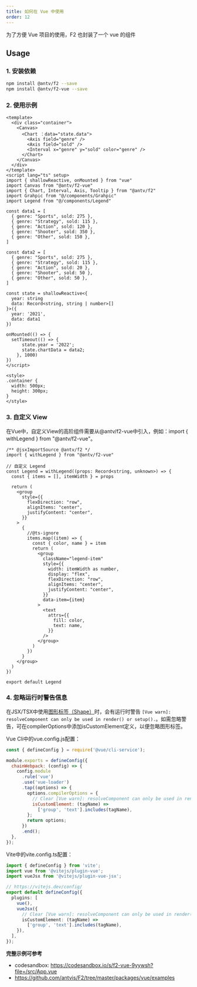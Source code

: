 ```yaml
---
title: 如何在 Vue 中使用
order: 12
---
```


为了方便 Vue 项目的使用，F2 也封装了一个 vue 的组件

## Usage

### 1. 安装依赖

```bash
npm install @antv/f2 --save
npm install @antv/f2-vue --save
```

### 2. 使用示例

```vue
<template>
  <div class="container">
    <Canvas>
      <Chart ：data="state.data">
        <Axis field="genre" />
        <Axis field="sold" />
        <Interval x="genre" y="sold" color="genre" />
      </Chart>
    </Canvas>
  </div>
</template>
<script lang="ts" setup>
import { shallowReactive, onMounted } from "vue"
import Canvas from "@antv/f2-vue"
import { Chart, Interval, Axis, Tooltip } from "@antv/f2"
import Grahpic from "@/components/Grahpic"
import Legend from "@/components/Legend"

const data1 = [
  { genre: "Sports", sold: 275 },
  { genre: "Strategy", sold: 115 },
  { genre: "Action", sold: 120 },
  { genre: "Shooter", sold: 350 },
  { genre: "Other", sold: 150 },
]

const data2 = [
  { genre: "Sports", sold: 275 },
  { genre: "Strategy", sold: 115 },
  { genre: "Action", sold: 20 },
  { genre: "Shooter", sold: 50 },
  { genre: "Other", sold: 50 },
]

const state = shallowReactive<{
  year: string
  data: Record<string, string | number>[]  
}>({
  year: '2021',
  data: data1  
})

onMounted(() => {
  setTimeout(() => {
      state.year = '2022';
      state.chartData = data2;
    }, 1000)
})
</script>

<style>
.container {
  width: 500px;
  height: 300px;
}
</style>
```

### 3. 自定义 View
在Vue中，自定义View的高阶组件需要从@antv/f2-vue中引入，例如：import { withLegend } from "@antv/f2-vue"。

```tsx
/** @jsxImportSource @antv/f2 */
import { withLegend } from "@antv/f2-vue"

// 自定义 Legend
const Legend = withLegend((props: Record<string, unknown>) => {
  const { items = [], itemWidth } = props

  return (
    <group
      style={{
        flexDirection: "row",
        alignItems: "center",
        justifyContent: "center",
      }}
    >
      {
        //@ts-ignore
        items.map((item) => {
          const { color, name } = item
          return (
            <group
              className="legend-item"
              style={{
                width: itemWidth as number,
                display: "flex",
                flexDirection: "row",
                alignItems: "center",
                justifyContent: "center",
              }}
              data-item={item}
            >
              <text
                attrs={{
                  fill: color,
                  text: name,
                }}
              />
            </group>
          )
        })
      }
    </group>
  )
})

export default Legend

```

### 4. 忽略运行时警告信息 
在JSX/TSX中使用[图形标签（Shape）](./shape.zh.md)时，会有运行时警告 ``` [Vue warn]: resolveComponent can only be used in render() or setup(). ```。如需忽略警告，可在compilerOptions中添加isCustomElement定义，以便忽略图形标签。

Vue Cli中的vue.config.js配置：
```javascript
const { defineConfig } = require('@vue/cli-service');

module.exports = defineConfig({
  chainWebpack: (config) => {
    config.module
      .rule('vue')
      .use('vue-loader')
      .tap((options) => {
        options.compilerOptions = {
          // Clear [Vue warn]: resolveComponent can only be used in render() or setup().
          isCustomElement: (tagName) =>
            ['group', 'text'].includes(tagName),
        };
        return options;
      })
      .end();
  },
});
```

Vite中的vite.config.ts配置：
```typescript
import { defineConfig } from 'vite';
import vue from '@vitejs/plugin-vue';
import vueJsx from '@vitejs/plugin-vue-jsx';

// https://vitejs.dev/config/
export default defineConfig({
  plugins: [
    vue(),
    vueJsx({
      // Clear [Vue warn]: resolveComponent can only be used in render() or setup().
      isCustomElement: (tagName) =>
        ['group', 'text'].includes(tagName),
    }),
  ],
});
```

**完整示例可参考**

- codesandbox: https://codesandbox.io/s/f2-vue-9yywsh?file=/src/App.vue
- https://github.com/antvis/F2/tree/master/packages/vue/examples
